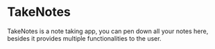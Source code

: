 # TakeNotes
TakeNotes is a note taking app, you can pen down all your notes here, besides it provides multiple functionalities to the user.
